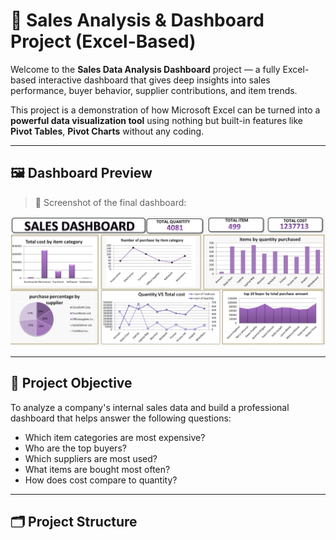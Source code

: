 # 🧾 Sales Analysis & Dashboard Project (Excel-Based)

Welcome to the **Sales Data Analysis Dashboard** project — a fully Excel-based interactive dashboard that gives deep insights into sales performance, buyer behavior, supplier contributions, and item trends.

This project is a demonstration of how Microsoft Excel can be turned into a **powerful data visualization tool** using nothing but built-in features like **Pivot Tables**, **Pivot Charts** without any coding.

---

## 🖼️ Dashboard Preview

> 📌 Screenshot of the final dashboard:

![Sales Dashboard](dashboard.png)

---

## 📌 Project Objective

To analyze a company's internal sales data and build a professional dashboard that helps answer the following questions:
- Which item categories are most expensive?
- Who are the top buyers?
- Which suppliers are most used?
- What items are bought most often?
- How does cost compare to quantity?

---

## 🗂️ Project Structure


